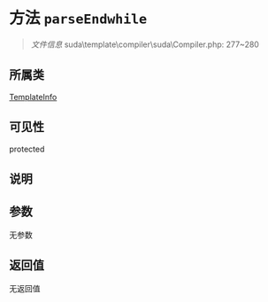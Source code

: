 # 方法 `parseEndwhile`

> *文件信息* suda\template\compiler\suda\Compiler.php: 277~280

## 所属类 

[TemplateInfo](../TemplateInfo.md)

## 可见性

protected

## 说明



## 参数


无参数


## 返回值

无返回值
